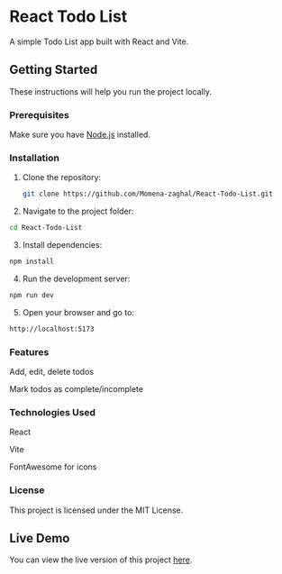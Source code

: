 # React Todo List

A simple Todo List app built with React and Vite.

## Getting Started

These instructions will help you run the project locally.

### Prerequisites

Make sure you have [Node.js](https://nodejs.org/) installed.

### Installation

1. Clone the repository:

   ```bash
   git clone https://github.com/Momena-zaghal/React-Todo-List.git

   ```

2. Navigate to the project folder:

```bash
cd React-Todo-List

```

3. Install dependencies:

```bash
npm install

```

4. Run the development server:

```bash
npm run dev

```

5. Open your browser and go to:

```bash
http://localhost:5173

```

### Features

Add, edit, delete todos

Mark todos as complete/incomplete

### Technologies Used

React

Vite

FontAwesome for icons

### License

This project is licensed under the MIT License.


## Live Demo

You can view the live version of this project [here](https://react-todo-list-iota-cyan.vercel.app/).
